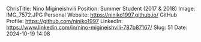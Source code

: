 ChrisTitle: Nino Migineishvili
Position: Summer Student (2017 & 2018)
Image: IMG_7572.JPG
Personal Website: https://niniko1997.github.io/
GitHub Profile: https://github.com/niniko1997
LinkedIn: https://www.linkedin.com/in/nino-migineishvili-787b87167/
Slug: 51
Date: 2024-10-19 14:08
